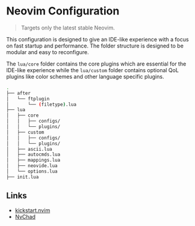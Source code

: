 # Neovim Configuration

> Targets only the latest stable Neovim.

This configuration is designed to give an IDE-like experience with a focus on
fast startup and performance. The folder structure is designed to be modular
and easy to reconfigure.

The `lua/core` folder contains the core plugins which are essential for the
IDE-like experience while the `lua/custom` folder contains optional QoL plugins
like color schemes and other language specific plugins.

```sh
.
├── after
│   └── ftplugin
│       └── (filetype).lua
├── lua
│   ├── core
│   │   ├── configs/
│   │   └── plugins/
│   ├── custom
│   │   ├── configs/
│   │   └── plugins/
│   ├── ascii.lua
│   ├── autocmds.lua
│   ├── mappings.lua
│   ├── neovide.lua
│   └── options.lua
├── init.lua
```

## Links

- [kickstart.nvim](https://github.com/nvim-lua/kickstart.nvim)
- [NvChad](https://github.com/NvChad/NvChad)
